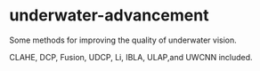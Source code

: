 # underwater-advancement
Some methods for improving the quality of underwater vision.

CLAHE, DCP, Fusion, UDCP, Li, IBLA, ULAP,and UWCNN included.
